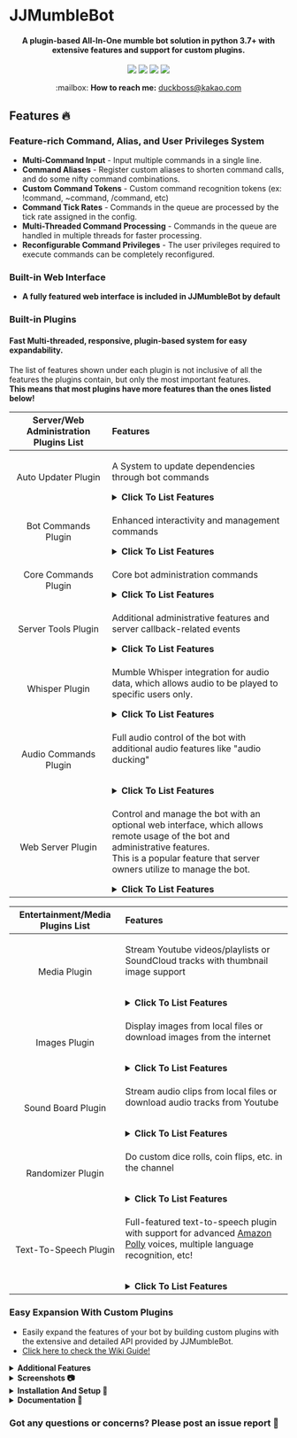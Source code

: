 # JJMumbleBot
<h4 align="center">A plugin-based All-In-One mumble bot solution in python 3.7+ with extensive features and support for custom plugins.</h4>
<p align="center">
  <a href="https://github.com/DuckBoss/JJMumbleBot/releases/latest"><img src="https://img.shields.io/github/release/DuckBoss/JJMumbleBot.svg"></a>
  <a href="https://github.com/DuckBoss/JJMumbleBot/blob/master/LICENSE"><img src="https://img.shields.io/badge/License-GPL-blue.svg"></a>
  <a href="https://www.codefactor.io/repository/github/duckboss/jjmumblebot"><img src="https://www.codefactor.io/repository/github/duckboss/jjmumblebot/badge"></a>
  <a href="https://travis-ci.com/DuckBoss/JJMumbleBot"><img src="https://travis-ci.com/DuckBoss/JJMumbleBot.svg?branch=master"></a><br>
</p>
<p align="center">
  :mailbox: <b>How to reach me:</b> <a href="mailto:duckboss@kakao.com" alt="duckboss@kakao.com">duckboss@kakao.com</a><br>
</p>




  ## Features  🔥


  ### Feature-rich Command, Alias, and User Privileges System
  - <b>Multi-Command Input</b> - Input multiple commands in a single line.
  - <b>Command Aliases</b> - Register custom aliases to shorten command calls, and do some nifty command combinations.
  - <b>Custom Command Tokens</b> - Custom command recognition tokens (ex: !command, ~command, /command, etc)
  - <b>Command Tick Rates</b> - Commands in the queue are processed by the tick rate assigned in the config.
  - <b>Multi-Threaded Command Processing</b> - Commands in the queue are handled in multiple threads for faster processing.
  - <b>Reconfigurable Command Privileges</b> - The user privileges required to execute commands can be completely reconfigured.

  ### Built-in Web Interface
  - <b>A fully featured web interface is included in JJMumbleBot by default</b>

  ### Built-in Plugins
  #### Fast Multi-threaded, responsive, plugin-based system for easy expandability.
  The list of features shown under each plugin is not inclusive of all the features the plugins contain,
  but only the most important features.<br/>
  **This means that most plugins have more features than the ones listed below!**
  
  | Server/Web Administration Plugins List | Features |
  | :---: | :--- |
  | Auto Updater Plugin | <p>A System to update dependencies through bot commands</p><details><summary><strong>Click To List Features</strong></summary><ul><li>Check For Dependency Updates</li><li>Update Dependencies Directly Through The Bot</li></ul></details> |
  | Bot Commands Plugin | <p>Enhanced interactivity and management commands</p><details><summary><strong>Click To List Features</strong></summary><ul><li><b>User Administration:</b> Kick/User/Ban/Move/Mute/Deafen Commands</li><li><b>Channel Administration:</b> Create/Remove/Rename Temporary and Permanent Channels</li><li><b>User Privileges:</b> Set User Privileges, Blacklist/Whitelist Users</li></ul></details>|
  | Core Commands Plugin | <p>Core bot administration commands</p><details><summary><strong>Click To List Features</strong></summary><ul><li><b>Plugin Administration:</b>Start/Stop/Restart Plugins At Runtime</li><li><b>Bot Information:</b> Set Mumble Comment, Display Version/Uptime/About</li><li><b>Alias System</b>: Add/Update/Import Aliases For Commands At Runtime</li><li><b>Command Permission System</b>: Add/Update/Import Permissions For Commands At Runtime</li><li><b>Command History</b>: Display Recently Used Commands</li></ul></details> | 
  | Server Tools Plugin | <p>Additional administrative features and server callback-related events</p><details><summary><strong>Click To List Features</strong></summary><ul><li>Display A Link To The JJMumbleBot Wiki</li><li><b>User Connection Sounds:</b> Play Audio Clip When Users Join</li></ul></details> |
  | Whisper Plugin | <p>Mumble Whisper integration for audio data, which allows audio to be played to specific users only.</p><details><summary><strong>Click To List Features</strong></summary><ul><li><b>User Whisper Support:</b> Set Mumble's whisper to single/multiple users.</li><li><b>Channel Whisper Support:</b> Set Mumble's whisper to channels.</li></ul></details> |
  | Audio Commands Plugin | <p>Full audio control of the bot with additional audio features like "audio ducking"</p><br/><details><summary><strong>Click To List Features</strong></summary><ul><li>Queue Audio/Video Clips</li><li>Audio Controls - Pause/Resume/Shuffle/Skip/Loop/Seek/Stop</li><li>Audio Ducking Integration (Method of lowering currently playing audio when users are speaking)</li></ul></details> |
  | Web Server Plugin | <p>Control and manage the bot with an optional web interface, which allows remote usage of the bot and administrative features.<br/>This is a popular feature that server owners utilize to manage the bot.</p><details><summary><strong>Click To List Features</strong></summary><ul><li><b>Web Interface Security:</b> HTTPS/SSL Support</li><li><b>Web Server Commands</b>: Start/Stop The Web Server Through Commands</li><li>Optional Automatic Certificate Generation</li></ul></details> |
  
  | Entertainment/Media Plugins List | Features |
  | :---: | :--- |
  | Media Plugin  | <p>Stream Youtube videos/playlists or SoundCloud tracks with thumbnail image support</p><br/><details><summary><strong>Click To List Features</strong></summary><ul><li>Youtube Playlist Support</li><li>Video Thumbnails</li><li>Audio Queue System</li><li>Direct Youtube/SoundCloud Link Support</li><li>Search/Browse Youtube Support</li><li>Mumble Whisper Integration</li></ul></details>  |
  | Images Plugin  | <p>Display images from local files or download images from the internet</p></br><details><summary><strong>Click To List Features</strong></summary><ul><li>Local Images Support</li><li>Direct URL Images Support</li><li>Audio Queue System</li><li>Direct Youtube/SoundCloud Link Support</li><li>Search/Browse Youtube Support</li><li>Mumble Whisper Integration</li></ul></details>  |
  | Sound Board Plugin | <p>Stream audio clips from local files or download audio tracks from Youtube</p><br/><details><summary><strong>Click To List Features</strong></summary><ul><li>Local Audio Clips Support</li><li>Download And Play Audio Clips From Youtube</li><li>Mumble Whisper Integration</li><li>Play Random Audio Clips From Library</li><li>Supports Popular File Types</li></ul></details> |
  | Randomizer Plugin | <p>Do custom dice rolls, coin flips, etc. in the channel</p></br><details><summary><strong>Click To List Features</strong></summary><ul><li>Custom Dice Rolls</li><li>Coin Flips</li><li>Standard Dice Rolls (d6, d12, d100, etc.)</li></ul></details> |
  | Text-To-Speech Plugin | <p>Full-featured text-to-speech plugin with support for advanced <a href="https://docs.aws.amazon.com/polly/latest/dg/voicelist.html">Amazon Polly</a> voices, multiple language recognition, etc!</p></br><details><summary><strong>Click To List Features</strong></summary><ul><li>Choose voices from a list of over 50 voices by Amazon Polly</li><li>Choose a default TTS voice</li><li>Set maximum character limits for TTS</li><li>Stream or Download TTS voice clips</li></ul></summary> |

  ### Easy Expansion With Custom Plugins
  - Easily expand the features of your bot by building custom plugins with the extensive and detailed API provided by JJMumbleBot.  
  - <a href="https://duckboss.github.io/JJMumbleBot/wiki/general/plugins.html">Click here to check the Wiki Guide!</a></b>

<details>
  <summary><strong>Additional Features</strong></summary>
  <ul>

  ### Custom GUI System  
  - <b>Pseudo-GUI System [PGUI]</b> - A pseudo graphical user interface built with html tags.<br/>
  -  <a href="">Pseudo-GUI API</a>
      
  </ul>
</details>

<details>
  <summary><strong>Screenshots 📷</strong></summary>
  <ul>

  ## Screenshots 📷
  
  <h3> Audio Interface System (youtube plugin, sound board plugin, etc) </h3>
  <img width=700 style="border-radius:3%" src="https://user-images.githubusercontent.com/20238115/88094381-75fcf600-cb61-11ea-8113-495db67a415d.png" alt="Channel Chat Image"/>
  
  <h3> Web Interface - Commands Page </h3>
  <img width=700 style="border-radius:3%" src="https://user-images.githubusercontent.com/20238115/106856286-3bd1ec80-668c-11eb-88dd-290e7e1dc027.png" alt="Commands Tab Image"/>
  
  <h3> Web Interface - Audio Page </h3>
  <img width=700 style="border-radius:3%" src="https://user-images.githubusercontent.com/20238115/106061227-1f014c00-60c3-11eb-9540-dd8a9222438d.png" alt="Audio Tab Image"/>
  
  <h3> Web Interface - Debug Page </h3>
  <img width=700 style="border-radius:3%" src="https://user-images.githubusercontent.com/20238115/106063400-1e1de980-60c6-11eb-8ab0-c52b1f097186.png" alt="Debug Tab Image"/>
  </ul>
</details>

<details>
  <summary><strong>Installation And Setup 🏃</strong></summary>
  <ul>

  ### Installation And Setup 🏃
  Please refer to the <b><a href="https://duckboss.github.io/JJMumbleBot/wiki/requirements.html">Requirements Wiki Page</a></b> for a full list of requirements, and instructions for installation.
  Additionally, the <b><a href="https://duckboss.github.io/JJMumbleBot/wiki/quick_start.html">Quick Start Guide</a></b> is also helpful for setting up the bot.

  ### Docker Setup 🏃
  Please check the <b><a href="https://duckboss.github.io/JJMumbleBot/wiki/general/docker.html">Docker Setup Wiki Page</a></b> for more information.
  </ul>
</details>

<details>
  <summary><strong>Documentation 📝</strong></summary>
  
  <ul>

  ### Documentation 📝
  <b><a href="https://duckboss.github.io/JJMumbleBot/wiki/new/whats_new.html">JJMumbleBot Documentation Wiki</a></b> <br>
  <b><a href="https://duckboss.github.io/JJMumbleBot/wiki/faq.html">F.A.Q - Solve common issues easily</a></b> <br>
  <b><a href="https://duckboss.github.io/JJMumbleBot/wiki/requirements.html">Requirements and Dependencies</a></b> <br>
  <b><a href="https://duckboss.github.io/JJMumbleBot/wiki/quick_start.html">Quick Start Guide</a></b> <br>
  </ul>

</details>

### Got any questions or concerns? Please post an issue report 👋
